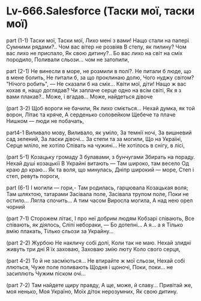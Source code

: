 # Lv-666.Salesforce (Таски мої, таски мої)

part (1-1)
Таски мої, Таски мої,
Лихо мені з вами!
Нащо стали на папері
Сумними рядами?..
Чом вас вітер не розвіяв
В степу, як пилину?
Чом вас лихо не приспало,
Як свою дитину?..
Бо вас лихо на світ на сміх породило,
Поливали сльози... чом не затопили,

part (2-1)
Не винесли в море, не розмили в полі?.
Не питали б люде, що в мене болить,
Не питали б, за що проклинаю долю,
Чого нуджу світом? "Нічого робить", —
Не сказали б на сміх...
Квіти мої, діти!
Нащо ж вас кохав я, нащо доглядав?
Чи заплаче серце одно на всім світі,
Як я з вами плакав?.. Може, і вгадав...
Може, найдеться дівоче

(part 3-2)
Щоб вороги не бачили,
Як лихо сміється...
Нехай думка, як той ворон,
Літає та кряче,
А серденько соловейком
Щебече та плаче
Нишком — люди не побачать,

part4-1
Виливало мову,
Виливало, як уміло,
За темнії ночі,
За вишневий сад зелений,
За ласки дівочі...
За степи та за могили,
Що на Україні,
Серце мліло, не хотіло
Співать на чужині...
Не хотілось в снігу, в лісі,

(part 5-1)
Козацьку громаду
З булавами, з бунчугами
Збирать на пораду.
Нехай душі козацькії
В Украйні витають —
Там широко, там весело
Од краю до краю...
Як та воля, що минулась,
Дніпр широкий — море,
Степ і степ, ревуть пороги,

part (6-1)
І могили — гори,-
Там родилась, гарцювала
Козацькая воля;
Там шляхтою, татарами
Засівала поле,
Засівала трупом поле,
Поки не остило...
Лягла спочить... А тим часом
Виросла могила,
А над нею орел чорний

(part 7-1)
Сторожем літає,
І про неї добрим людям
Кобзарі співають,
Все співають, як діялось,
Сліпі небораки, —
Бо дотепні... А я... а я
Тілько вмію плакать,
Тілько сльози за Украйну...

(part 2-2)
Журбою
Не накличу собі долі,
Коли так не маю.
Нехай злидні живуть три дні
Я їх заховаю,
Заховаю змію люту
Коло свого серця,

(part 4-2)
То й не засміються...
Не втирайте ж мої сльози,
Нехай собі ллються,
Чуже поле поливають
Щодня і щоночі,
Поки, поки... не засиплють
Чужим піском очі...

(part 7-2)
Там найдете щиру правду,
А ще, може, й славу...
Привітай же, моя ненько,
Моя Україно,
Моїх діток нерозумних,
Як свою дитину.

